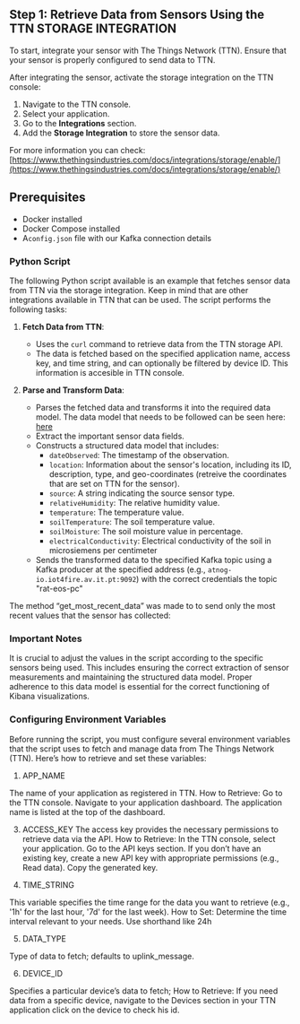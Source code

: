 ## Step 1: Retrieve Data from Sensors Using the TTN STORAGE INTEGRATION

To start, integrate your sensor with The Things Network (TTN). Ensure that your sensor is properly configured to send data to TTN.

After integrating the sensor, activate the storage integration on the TTN console:
1. Navigate to the TTN console.
2. Select your application.
3. Go to the **Integrations** section.
4. Add the **Storage Integration** to store the sensor data.
   
For more information you can check: [https://www.thethingsindustries.com/docs/integrations/storage/enable/](https://www.thethingsindustries.com/docs/integrations/storage/enable/) 

## Prerequisites

- Docker installed
- Docker Compose installed
- A`config.json` file with our Kafka connection details

### Python Script
The following Python script available  is an example that fetches sensor data from TTN via the storage integration. Keep in mind that are other integrations available in TTN that can be used.
The script performs the following tasks:

1. **Fetch Data from TTN**:
    - Uses the `curl` command to retrieve data from the TTN storage API.
    - The data is fetched based on the specified application name, access key, and time string, and can optionally be filtered by device ID. This information is accesible in TTN console. 

2. **Parse and Transform Data**:
    - Parses the fetched data and transforms it into the required data model. The data model that needs to be followed can be seen here: [here]( https://atnog-iot4fire.av.it.pt/swagger-ui/)
    - Extract the important sensor data fields.
    - Constructs a structured data model that includes:
        - `dateObserved`: The timestamp of the observation.
        - `location`: Information about the sensor's location, including its ID, description, type, and geo-coordinates (retreive the coordinates that are set on TTN for the sensor).
        - `source`: A string indicating the source sensor type.
        - `relativeHumidity`: The relative humidity value.
        - `temperature`: The temperature value.
        - `soilTemperature`: The soil temperature value.
        - `soilMoisture`: The soil moisture value in percentage.
        - `electricalConductivity`: Electrical conductivity of the soil in microsiemens per centimeter
    - Sends the transformed data to the specified Kafka topic using a Kafka producer at the specified address (e.g., `atnog-io.iot4fire.av.it.pt:9092`)  with the correct credentials the topic "rat-eos-pc"

The method “get_most_recent_data” was made to to send only the most recent values that the sensor has collected: 


### Important Notes
It is crucial to adjust the values in the script according to the specific sensors being used. This includes ensuring the correct extraction of sensor measurements and maintaining the structured data model. 
Proper adherence to this data model is essential for the correct functioning of Kibana visualizations.

### Configuring Environment Variables
Before running the script, you must configure several environment variables that the script uses to fetch and manage data from The Things Network (TTN). Here’s how to retrieve and set these variables:

1. APP_NAME
   
The name of your application as registered in TTN.
How to Retrieve:
Go to the TTN console.
Navigate to your application dashboard.
The application name is listed at the top of the dashboard.

3. ACCESS_KEY
The access key provides the necessary permissions to retrieve data via the API.
How to Retrieve:
In the TTN console, select your application.
Go to the API keys section.
If you don’t have an existing key, create a new API key with appropriate permissions (e.g., Read data).
Copy the generated key.

4. TIME_STRING

This variable specifies the time range for the data you want to retrieve (e.g., '1h' for the last hour, '7d' for the last week).
How to Set:
Determine the time interval relevant to your needs.
Use shorthand like 24h

5. DATA_TYPE

Type of data to fetch; defaults to uplink_message.

6. DEVICE_ID

Specifies a particular device’s data to fetch; 
How to Retrieve:
If you need data from a specific device, navigate to the Devices section in your TTN application click on the device to check his id.
